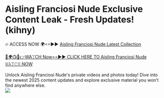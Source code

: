 # Aisling Franciosi Nude Exclusive Content Leak - Fresh Updates! (kihny)

🔥 ACCESS NOW 🌍==►► <a href="https://tinyurl.com/yc657z5k" rel="nofollow">Aisling Franciosi Nude Latest Collection</a>
<br><br>
[🔴🌍📺📱👉WA𝚃CH Now==►► CLICK HERE TO Aisling Franciosi Nude 𝚆𝙰𝚃𝙲𝙷 NOW](https://tinyurl.com/yc657z5k)
<br><br>
Unlock Aisling Franciosi Nude's private videos and photos today! Dive into the newest 2025 content updates and explore exclusive material you won’t find anywhere else.
<br>
<a href="https://tinyurl.com/yc657z5k" rel="nofollow" data-target="animated-image.originalLink"><img src="https://camo.githubusercontent.com/8a4f000d20f83aca3bf7ec5f350d767afa0574a8a352519fd8cfa583a6f93a33/68747470733a2f2f692e696d6775722e636f6d2f644a486b345a712e676966" data-canonical-src="https://i.imgur.com/dJHk4Zq.gif" style="max-width: 100%; display: inline-block;" data-target="animated-image.originalImage"></a>
<br>
